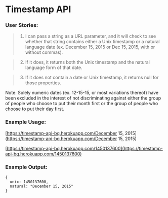 # Timestamp API

### User Stories:

> 1. I can pass a string as a URL parameter, and it will check to see whether that string contains either a Unix timestamp or a natural language date (ex. December 15, 2015 or Dec 15, 2015, with or without commas).

> 2. If it does, it returns both the Unix timestamp and the natural language form of that date.

> 3. If it does not contain a date or Unix timestamp, it returns null for those properties.

Note: Solely numeric dates (ex. 12-15-15, or most variations thereof) have been excluded in the interest of not discriminating against either the group of people who choose to put their month first or the group of people who choose to put their day first.

### Example Usage:

[https://timestamp-api-bq.herokuapp.com/December 15, 2015](https://timestamp-api-bq.herokuapp.com/December 15, 2015)

[https://timestamp-api-bq.herokuapp.com/1450137600](https://timestamp-api-bq.herokuapp.com/1450137600)

### Example Output:

```
{
  unix: 1450137600,
  natural: "December 15, 2015"
}
```
